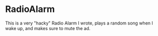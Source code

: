 # RadioAlarm
This is a very "hacky" Radio Alarm I wrote, plays a random song when I wake up, and makes sure to mute the ad.
